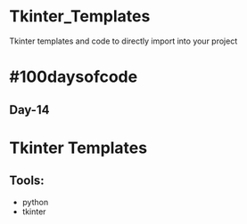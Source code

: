 # Tkinter_Templates
Tkinter templates and code to directly import into your project


# #100daysofcode
## Day-14

# Tkinter Templates

## Tools:
- python
- tkinter
